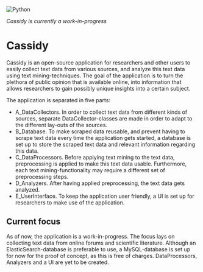 ![Python](https://img.shields.io/badge/python-v3.11+-blue.svg)

*Cassidy is currently a work-in-progress*
# Cassidy
Cassidy is an open-source application for researchers and other users to easily collect text data from various sources, and analyze this text data using text mining-techniques. The goal of the application is to turn the plethora of public opinion that is available online, into information that allows researchers to gain possibly unique insights into a certain subject.

The application is separated in five parts:
- A_DataCollectors. In order to collect text data from different kinds of sources, separate DataCollector-classes are made in order to adapt to the different lay-outs of the sources. 
- B_Database. To make scraped data reusable, and prevent having to scrape text data every time the application gets started, a database is set up to store the scraped text data and relevant information regarding this data. 
- C_DataProcessors. Before applying text mining to the text data, preprocessing is applied to make this text data usable. Furthermore, each text mining-functionality may require a different set of preprocessing steps.
- D_Analyzers. After having applied preprocessing, the text data gets analyzed.
- E_UserInterface. To keep the application user friendly, a UI is set up for researchers to make use of the application.

## Current focus
As of now, the application is a work-in-progress. The focus lays on collecting text data from online forums and scientific literature. Although an ElasticSearch-database is preferable to use, a MySQL-database is set up for now for the proof of concept, as this is free of charges. DataProcessors, Analyzers and a UI are yet to be created.
